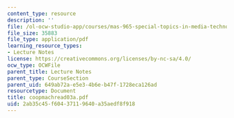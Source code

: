 ```yaml
---
content_type: resource
description: ''
file: /ol-ocw-studio-app/courses/mas-965-special-topics-in-media-technology-cooperative-machines-fall-2003/2ab35c45f60437119640a35aedf8f918_coopmachread03a.pdf
file_size: 35883
file_type: application/pdf
learning_resource_types:
- Lecture Notes
license: https://creativecommons.org/licenses/by-nc-sa/4.0/
ocw_type: OCWFile
parent_title: Lecture Notes
parent_type: CourseSection
parent_uid: 649ab72a-e5e3-4b6e-b47f-1728eca126ad
resourcetype: Document
title: coopmachread03a.pdf
uid: 2ab35c45-f604-3711-9640-a35aedf8f918
---
```

